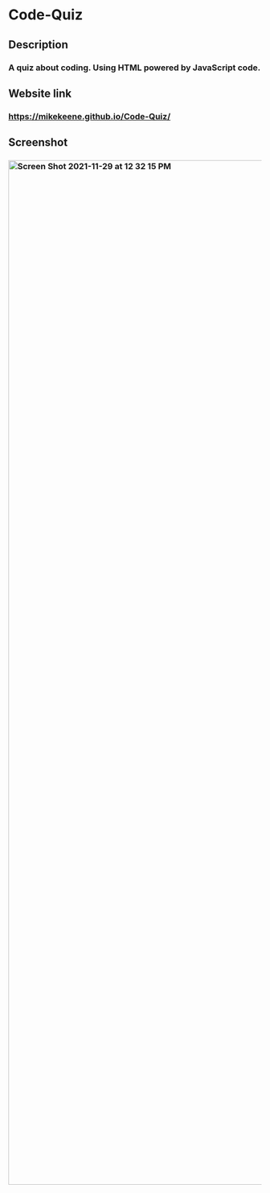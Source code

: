 # Code-Quiz

## Description
### A quiz about coding. Using HTML powered by JavaScript code.
## Website link
### https://mikekeene.github.io/Code-Quiz/
## Screenshot
### <img width="2035" alt="Screen Shot 2021-11-29 at 12 32 15 PM" src="https://user-images.githubusercontent.com/93222787/143924037-d22087eb-526c-45af-973c-9ac3aa25a8f1.png">
